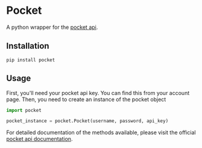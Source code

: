 Pocket
======

A python wrapper for the [pocket api](http://getpocket.com/api/docs).

Installation
------------
```
pip install pocket
```

Usage
------

First, you'll need your pocket api key. You can find this from your account page.
Then, you need to create an instance of the pocket object

```python
import pocket

pocket_instance = pocket.Pocket(username, password, api_key)
```

For detailed documentation of the methods available, please visit the official [pocket api documentation](http://getpocket.com/api/docs).
